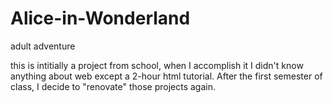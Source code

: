 # Alice-in-Wonderland
adult adventure

this is intitially a project from school, when I accomplish it I didn't know anything about web except a 2-hour html tutorial. After the first semester of class, I decide to "renovate" those projects again.
